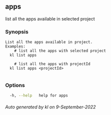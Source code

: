 ## apps

list all the apps available in selected project

### Synopsis

```
List all the apps available in project.
Examples:
	# list all the apps with selected project
  kl list apps

	# list all the apps with projectId
  kl list apps <projectId>
	
```

### Options

```bash
  -h, --help   help for apps
```



###### Auto generated by kl on 9-September-2022
